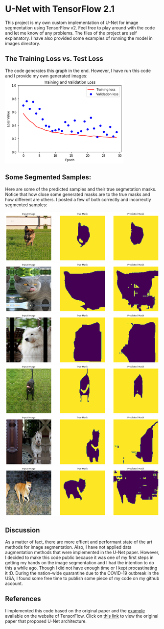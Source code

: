 # U-Net with TensorFlow 2.1
This project is my own custom implementation of U-Net for image segmentation using TensorFlow v2. Feel free to play around with the code and let me know of any problems.
The files of the project are self explanatory.
I have also provided some examples of running the model in images directory.

## The Training Loss vs. Test Loss
The code generates this graph in the end. However, I have run this code and I provide my own generated images:
![Training Loss vs. Test Loss across epoches](https://github.com/k-timy/U-Net-TF/blob/master/images/training%20and%20validation%20loss.png)

## Some Segmented Samples:
Here are some of the predicted samples and their true segmetation masks. Notice that how close some generated masks are to the true masks and how different are others. I posted a few of both correctly and incorrectly segmented samples:

![Sample 1](https://github.com/k-timy/U-Net-TF/blob/master/images/s1.png)
![Sample 2](https://github.com/k-timy/U-Net-TF/blob/master/images/s2.png)
![Sample 3](https://github.com/k-timy/U-Net-TF/blob/master/images/s3.png)
![Sample 4](https://github.com/k-timy/U-Net-TF/blob/master/images/s4.png)
![Sample 5](https://github.com/k-timy/U-Net-TF/blob/master/images/s5.png)
![Sample 6](https://github.com/k-timy/U-Net-TF/blob/master/images/s6.png)

## Discussion
As a matter of fact, there are more effient and performant state of the art methods for image segmentation. Also, I have not applied data augmentation methods that were implemented in the U-Net paper. However, I decided to make this code public because it was one of my first steps in getting my hands on the image segmentation and I had the intention to do this a while ago. Though I did not have enough time or I kept procastinating it :D.
During the nation-wide quarantine due to the COVID-19 outbreak in the USA, I found some free time to publish some piece of my code on my github account.

## References
I implemented this code based on the original paper and the [example](https://www.tensorflow.org/tutorials/images/segmentation) available on the website of TensorFlow.
Click on [this link](https://arxiv.org/abs/1505.04597) to view the original paper that proposed U-Net architecture.
